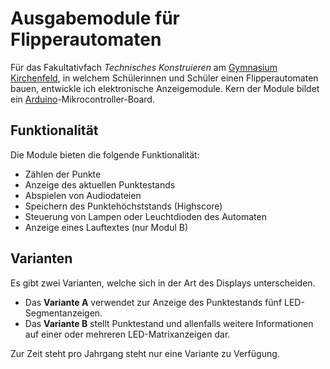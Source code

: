 # Ausgabemodule für Flipperautomaten

Für das Fakultativfach *Technisches Konstruieren* am [Gymnasium Kirchenfeld](https://www.gymkirchenfeld.ch/), in welchem Schülerinnen und Schüler einen Flipperautomaten bauen, entwickle ich elektronische Anzeigemodule. Kern der Module bildet ein
[Arduino](https://www.arduino.cc/)-Mikrocontroller-Board.

## Funktionalität

Die Module bieten die folgende Funktionalität:

- Zählen der Punkte
- Anzeige des aktuellen Punktestands
- Abspielen von Audiodateien
- Speichern des Punktehöchststands (Highscore)
- Steuerung von Lampen oder Leuchtdioden des Automaten
- Anzeige eines Lauftextes (nur Modul B)

## Varianten

Es gibt zwei Varianten, welche sich in der Art des Displays unterscheiden.

- Das **Variante A** verwendet zur Anzeige des Punktestands fünf LED-Segmentanzeigen.
- Das **Variante B** stellt Punktestand und allenfalls weitere Informationen auf einer oder mehreren
  LED-Matrixanzeigen dar.

Zur Zeit steht pro Jahrgang steht nur eine Variante zu Verfügung.
